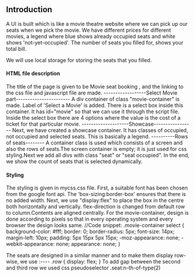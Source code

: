 ## Introduction

A UI is built which is like a movie theatre website where we can pick up our seats 
when we pick the movie.
We have different prices for different movies, 
a legend where blue shows already occupied seats and white shows 'not-yet-occupied'.
The number of seats you filled for, shows your total bill.

We will use local storage for storing the seats that you filled.


#### HTML file description

The title of the page is given to be Movie seat booking , and the linking to the css file and javascript file are made.
------------------Select Movie part-----------------------
A div container of class "movie-container" is made. Label of 'Select a Movie' is added.
There is a select box inside this container. It has id="movie" so that we can use it through the script file.
Inside the select box there are 4 options where the value is the cost of a ticket for that particular movie.
--------------------Showcase-----------------
Next, we have created a showcase container. It has classes of occupied, not occupied and selected seats.
This is basically a legend.
----------Rows of seats--------
A container class is used which consists of a screen and also the rows of seats.The screen container is empty; it is just used for css styling.Next we add all divs with class "seat" or
"seat occupied".
In the end, we show the count of seats that is selected dynamically.

#### Styling

The styling is given in mycss.css file. 
First, a suitable font has been chosen from the google font api.
The 'box-sizing:border-box' ensures that there is no added width.
Next, we use "display:flex" to place the box in the centre both horizontally and vertically. flex-direction is changed from default row to column.Contents are aligned centrally.
For the movie-container, design is done according to pixels so that in every operating system and every browser the design looks same.
//Code snippet:
.movie-container select {
  background-color: #fff;
  border: 0;
  border-radius: 5px;
  font-size: 14px;
  margin-left: 10px;
  padding: 5px 15px 5px 15px;
  -moz-appearance: none;
  -webkit-appearance: none;
  appearance: none;
}

The seats are designed in a similar manner and to make them display row-wise, we use :----
            .row {
              display: flex;
            }
To add gap between the second and third row we used css pseudoselector .seat:n-th-of-type(2)










